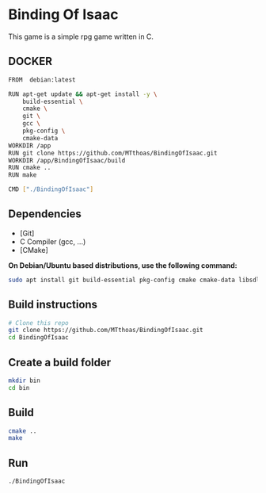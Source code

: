 # Binding Of Isaac

This game is a simple rpg game written in C.<br>

## DOCKER 

```sh
FROM  debian:latest

RUN apt-get update && apt-get install -y \
    build-essential \
    cmake \
    git \
    gcc \
    pkg-config \
    cmake-data
WORKDIR /app 
RUN git clone https://github.com/MTthoas/BindingOfIsaac.git
WORKDIR /app/BindingOfIsaac/build
RUN cmake ..
RUN make

CMD ["./BindingOfIsaac"]

```


## Dependencies

- [Git]
- C Compiler (gcc, ...)
- [CMake]

**On Debian/Ubuntu based distributions, use the following command:**

```sh
sudo apt install git build-essential pkg-config cmake cmake-data libsdl2-dev libsdl2-gfx-dev
```

## Build instructions

```sh
# Clone this repo
git clone https://github.com/MTthoas/BindingOfIsaac.git
cd BindingOfIsaac
```

## Create a build folder
```sh
mkdir bin
cd bin
```

## Build
```sh
cmake ..
make
```

## Run
```sh
./BindingOfIsaac
```


